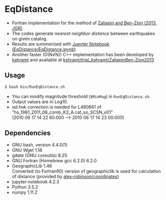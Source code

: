 # EqDistance

- Fortran implementation for the method of [Zaliapin and Ben-Zion (2013, JGR)](http://doi.org/10.1002/jgrb.50179).
- The codes generate *nearest-neighbor distance* between earthquakes on given catalog.
- Results are summerized with [Jupyter Notebook (EqDistance/EqDistance.ipynb)](https://github.com/rokuwaki/EqDistance/blob/master/EqDistance.ipynb)
- Another faster (O(N√N)) C++ implementation has been developed by [kshramt](https://github.com/kshramt) and available at [kshramt/trial_kshramt/ZaliapinBen-Zion2013](https://github.com/kshramt/trial_kshramt/tree/master/ZaliapinBen-Zion2013)

## Usage

```bash
$ bash bin/RunEqDistance.sh
```

- You can modify magnitude threshold (`$MinMag`) in `RunEqDistance.sh`.  
- Output values are in Log10.
- *ad hok* correction is needed for L480661 of "hs_1981_2011_06_comb_K2_A.cat_so_SCSN_v01"   
  (2010 06 17 14 22 60.000 --> 2010 06 17 14 23 00.000)

## Dependencies
- GNU bash, version 4.4.0(1)
- GNU Wget 1.18
- gdate (GNU coreutils) 8.25
- GNU Fortran (Homebrew gcc 6.2.0) 6.2.0
- GeographicLib 1.46  
  Converted (to Fortran90) version of geographiclib is used for calculation of distance (provided by [alex-robinson/coordinates](https://github.com/alex-robinson/coordinates))
- jupyter-notebook 4.2.3
- Python 3.5.2
- numpy 1.11.2
